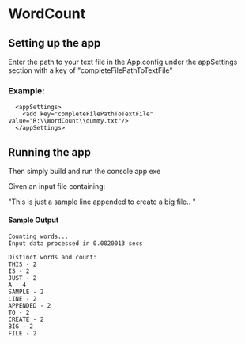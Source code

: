 # WordCount
## Setting up the app
Enter the path to your text file in the App.config under the appSettings section with a key of "completeFilePathToTextFile"
### Example:
```
  <appSettings>
    <add key="completeFilePathToTextFile" value="R:\\WordCount\\dummy.txt"/>
  </appSettings>
```
## Running the app
Then simply build and run the console app exe

Given an input file containing:

"This is just a sample line appended to create a big file.. "
#### Sample Output
```
Counting words...
Input data processed in 0.0020013 secs

Distinct words and count:
THIS - 2
IS - 2
JUST - 2
A - 4
SAMPLE - 2
LINE - 2
APPENDED - 2
TO - 2
CREATE - 2
BIG - 2
FILE - 2
```
